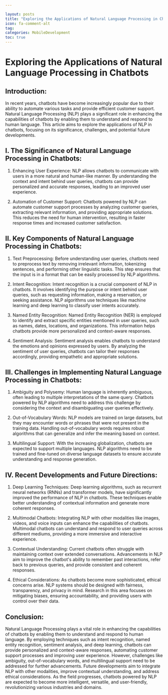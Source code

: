 ```yaml
---

layout: posts
title: "Exploring the Applications of Natural Language Processing in Chatbots"
icon: fa-comment-alt
tag:      
categories: MobileDevelopment
toc: true
---
```




# Exploring the Applications of Natural Language Processing in Chatbots

## Introduction:

In recent years, chatbots have become increasingly popular due to their ability to automate various tasks and provide efficient customer support. Natural Language Processing (NLP) plays a significant role in enhancing the capabilities of chatbots by enabling them to understand and respond to human language. This article aims to explore the applications of NLP in chatbots, focusing on its significance, challenges, and potential future developments.

## I. The Significance of Natural Language Processing in Chatbots:

1. Enhancing User Experience:
NLP allows chatbots to communicate with users in a more natural and human-like manner. By understanding the context and intent behind user queries, chatbots can provide personalized and accurate responses, leading to an improved user experience.

2. Automation of Customer Support:
Chatbots powered by NLP can automate customer support processes by analyzing customer queries, extracting relevant information, and providing appropriate solutions. This reduces the need for human intervention, resulting in faster response times and increased customer satisfaction.

## II. Key Components of Natural Language Processing in Chatbots:

1. Text Preprocessing:
Before understanding user queries, chatbots need to preprocess text by removing irrelevant information, tokenizing sentences, and performing other linguistic tasks. This step ensures that the input is in a format that can be easily processed by NLP algorithms.

2. Intent Recognition:
Intent recognition is a crucial component of NLP in chatbots. It involves identifying the purpose or intent behind user queries, such as requesting information, making a reservation, or seeking assistance. NLP algorithms use techniques like machine learning and deep learning to classify user intents accurately.

3. Named Entity Recognition:
Named Entity Recognition (NER) is employed to identify and extract specific entities mentioned in user queries, such as names, dates, locations, and organizations. This information helps chatbots provide more personalized and context-aware responses.

4. Sentiment Analysis:
Sentiment analysis enables chatbots to understand the emotions and opinions expressed by users. By analyzing the sentiment of user queries, chatbots can tailor their responses accordingly, providing empathetic and appropriate solutions.

## III. Challenges in Implementing Natural Language Processing in Chatbots:

1. Ambiguity and Polysemy:
Human language is inherently ambiguous, often leading to multiple interpretations of the same query. Chatbots powered by NLP algorithms need to address this challenge by considering the context and disambiguating user queries effectively.

2. Out-of-Vocabulary Words:
NLP models are trained on large datasets, but they may encounter words or phrases that were not present in the training data. Handling out-of-vocabulary words requires robust algorithms that can generalize and infer the meaning based on context.

3. Multilingual Support:
With the increasing globalization, chatbots are expected to support multiple languages. NLP algorithms need to be trained and fine-tuned on diverse language datasets to ensure accurate understanding and response generation.

## IV. Recent Developments and Future Directions:

1. Deep Learning Techniques:
Deep learning algorithms, such as recurrent neural networks (RNNs) and transformer models, have significantly improved the performance of NLP in chatbots. These techniques enable better understanding of contextual information and generate more coherent responses.

2. Multimodal Chatbots:
Integrating NLP with other modalities like images, videos, and voice inputs can enhance the capabilities of chatbots. Multimodal chatbots can understand and respond to user queries across different mediums, providing a more immersive and interactive experience.

3. Contextual Understanding:
Current chatbots often struggle with maintaining context over extended conversations. Advancements in NLP aim to improve the chatbot's ability to remember past interactions, refer back to previous queries, and provide consistent and coherent responses.

4. Ethical Considerations:
As chatbots become more sophisticated, ethical concerns arise. NLP systems should be designed with fairness, transparency, and privacy in mind. Research in this area focuses on mitigating biases, ensuring accountability, and providing users with control over their data.

## Conclusion:

Natural Language Processing plays a vital role in enhancing the capabilities of chatbots by enabling them to understand and respond to human language. By employing techniques such as intent recognition, named entity recognition, sentiment analysis, and deep learning, chatbots can provide personalized and context-aware responses, automating customer support processes and improving user experience. However, challenges like ambiguity, out-of-vocabulary words, and multilingual support need to be addressed for further advancements. Future developments aim to integrate NLP with other modalities, improve contextual understanding, and address ethical considerations. As the field progresses, chatbots powered by NLP are expected to become more intelligent, versatile, and user-friendly, revolutionizing various industries and domains.